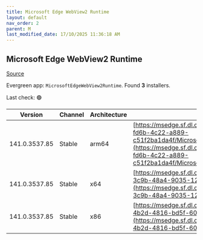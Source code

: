 ```yaml
---
title: Microsoft Edge WebView2 Runtime
layout: default
nav_order: 2
parent: M
last_modified_date: 17/10/2025 11:36:18 AM
---
```


## Microsoft Edge WebView2 Runtime

[Source](https://developer.microsoft.com/en-us/microsoft-edge/webview2/)

Evergreen app: `MicrosoftEdgeWebView2Runtime`. Found **3** installers.

Last check: 🟢

| Version       | Channel | Architecture | URI                                                                                                                                                                                                                                                                                                                            |
| ------------- | ------- | ------------ | ------------------------------------------------------------------------------------------------------------------------------------------------------------------------------------------------------------------------------------------------------------------------------------------------------------------------------ |
| 141.0.3537.85 | Stable  | arm64        | [https://msedge.sf.dl.delivery.mp.microsoft.com/filestreamingservice/files/5228f76c-fd6b-4c22-a889-c51f2ba1da4f/MicrosoftEdgeWebView2RuntimeInstallerARM64.exe](https://msedge.sf.dl.delivery.mp.microsoft.com/filestreamingservice/files/5228f76c-fd6b-4c22-a889-c51f2ba1da4f/MicrosoftEdgeWebView2RuntimeInstallerARM64.exe) |
| 141.0.3537.85 | Stable  | x64          | [https://msedge.sf.dl.delivery.mp.microsoft.com/filestreamingservice/files/a5325165-3c9b-48a4-9035-1292a66e5f81/MicrosoftEdgeWebView2RuntimeInstallerX64.exe](https://msedge.sf.dl.delivery.mp.microsoft.com/filestreamingservice/files/a5325165-3c9b-48a4-9035-1292a66e5f81/MicrosoftEdgeWebView2RuntimeInstallerX64.exe)     |
| 141.0.3537.85 | Stable  | x86          | [https://msedge.sf.dl.delivery.mp.microsoft.com/filestreamingservice/files/2d472587-4b2d-4816-bd5f-6042e64bf576/MicrosoftEdgeWebView2RuntimeInstallerX86.exe](https://msedge.sf.dl.delivery.mp.microsoft.com/filestreamingservice/files/2d472587-4b2d-4816-bd5f-6042e64bf576/MicrosoftEdgeWebView2RuntimeInstallerX86.exe)     |
